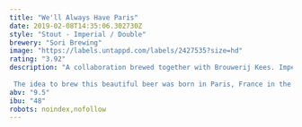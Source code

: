 ```yaml
---
title: "We'll Always Have Paris"
date: 2019-02-08T14:35:06.302730Z
style: "Stout - Imperial / Double"
brewery: "Sori Brewing"
image: "https://labels.untappd.com/labels/2427535?size=hd"
rating: "3.92"
description: "A collaboration brewed together with Brouwerij Kees. Imperial Stout infused with dates, coconut and tonka beans.  The idea to brew this beautiful beer was born in Paris, France in the Summer of 2017. Sori and Kees fell in love with each others beers and that was it. Every good date night ends in a dessert that makes you smile.  Ours is a sweet dessert like Imperial Stout that is infused with dates, coconut and tonka beans."
abv: "9.5"
ibu: "48"
robots: noindex,nofollow
---
```

